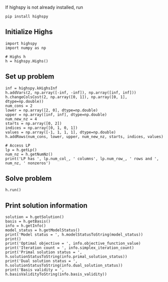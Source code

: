 
If highspy is not already installed, run

```pip install highspy```

## Initialize Highs

```
import highspy
import numpy as np

# Highs h
h = highspy.Highs()
```

## Set up problem

```
inf = highspy.kHighsInf
h.addVars(2, np.array([-inf, -inf]), np.array([inf, inf]))
h.changeColsCost(2, np.array([0, 1]), np.array([0, 1], dtype=np.double))
num_cons = 2
lower = np.array([2, 0], dtype=np.double)
upper = np.array([inf, inf], dtype=np.double)
num_new_nz = 4
starts = np.array([0, 2])
indices = np.array([0, 1, 0, 1])
values = np.array([-1, 1, 1, 1], dtype=np.double)
h.addRows(num_cons, lower, upper, num_new_nz, starts, indices, values)

# Access LP 
lp = h.getLp()
num_nz = h.getNumNz()
print('LP has ', lp.num_col_, ' columns', lp.num_row_, ' rows and ', num_nz, ' nonzeros')

```

## Solve problem

```
h.run()
```

## Print solution information 
```
solution = h.getSolution()
basis = h.getBasis()
info = h.getInfo()
model_status = h.getModelStatus()
print('Model status = ', h.modelStatusToString(model_status))
print()
print('Optimal objective = ', info.objective_function_value)
print('Iteration count = ', info.simplex_iteration_count)
print('Primal solution status = ', h.solutionStatusToString(info.primal_solution_status))
print('Dual solution status = ', h.solutionStatusToString(info.dual_solution_status))
print('Basis validity = ', h.basisValidityToString(info.basis_validity))
```